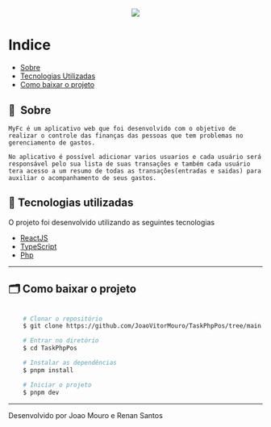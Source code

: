 <h1 align="center">
    <img src="https://ik.imagekit.io/r1fzu0agz/logoImg.jpg?updatedAt=1720821024610">
</h1>

# Indice

- [Sobre](#-sobre)
- [Tecnologias Utilizadas](#-tecnologias-utilizadas)
- [Como baixar o projeto](#-como-baixar-o-projeto)

## :bookmark:&nbsp; Sobre

    MyFc é um aplicativo web que foi desenvolvido com o objetivo de realizar o controle das finanças das pessoas que tem problemas no gerenciamento de gastos.

    No aplicativo é possível adicionar varios usuarios e cada usuário será responsável pelo sua lista de suas transações e também cada usuário tera acesso a um resumo de todas as transações(entradas e saidas) para auxiliar o acompanhamento de seus gastos.

## 🚀 Tecnologias utilizadas

O projeto foi desenvolvido utilizando as seguintes tecnologias

- [ReactJS](https://reactjs.org)
- [TypeScript](https://www.typescriptlang.org/)
- [Php](https://laravel.com/)

---

## 🗂 Como baixar o projeto

```bash

    # Clonar o repositório
    $ git clone https://github.com/JoaoVitorMouro/TaskPhpPos/tree/main

    # Entrar no diretório
    $ cd TaskPhpPos

    # Instalar as dependências
    $ pnpm install

    # Iniciar o projeto
    $ pnpm dev
```

---

Desenvolvido por Joao Mouro e Renan Santos
